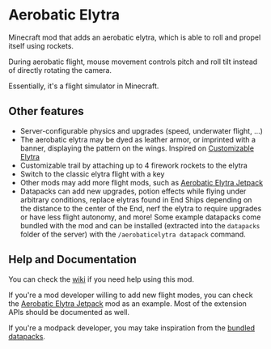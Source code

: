 # Aerobatic Elytra
Minecraft mod that adds an aerobatic elytra, which is able to roll and propel
itself using rockets.

During aerobatic flight, mouse movement controls pitch and roll
tilt instead of directly rotating the camera.

Essentially, it's a flight simulator in Minecraft.

## Other features
- Server-configurable physics and upgrades (speed, underwater flight, ...)
- The aerobatic elytra may be dyed as leather armor, or
  imprinted with a banner, displaying the pattern on the wings.
  Inspired on [Customizable Elytra](https://www.curseforge.com/minecraft/mc-mods/customizable-elytra)
- Customizable trail by attaching up to 4 firework rockets
  to the elytra
- Switch to the classic elytra flight with a key
- Other mods may add more flight mods, such as
  [Aerobatic Elytra Jetpack](https://github.com/endorh/aerobatic-elytra-jetpack)
- Datapacks can add new upgrades, potion effects while flying under arbitrary
  conditions, replace elytras found in End Ships depending on the distance to the
  center of the End, nerf the elytra to require upgrades or have less
  flight autonomy, and more!
  Some example datapacks come bundled with the mod
  and can be installed (extracted into the `datapacks` folder of the server)
  with the `/aerobaticelytra datapack` command.

## Help and Documentation
You can check the [wiki](https://github.com/endorh/aerobatic-elytra/wiki)
if you need help using this mod.

If you're a mod developer willing to add new flight modes, you  can check the
[Aerobatic Elytra Jetpack](https://github.com/endorh/aerobatic-elytra-jetpack)
mod as an example. Most of the extension APIs should be documented as well.

If you're a modpack developer, you may take inspiration from the
[bundled datapacks](https://github.com/endorh/aerobatic-elytra/tree/1.19/src/main/resources/data/aerobaticelytra/datapacks).
